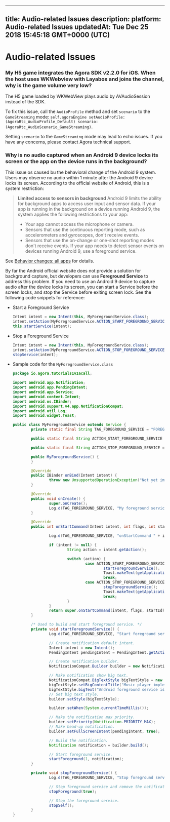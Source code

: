 
---
title: Audio-related Issues
description: 
platform: Audio-related Issues
updatedAt: Tue Dec 25 2018 15:45:18 GMT+0000 (UTC)
---
# Audio-related Issues
### My H5 game integrates the Agora SDK v2.2.0 for iOS. When the host uses WKWebview with Layabox and joins the channel, why is the game volume very low?
The H5 game loaded by WKWebView plays audio by AVAudioSession instead of the SDK.

To fix this issue, call the `AudioProfile` method and set `scenario` to the `GameStreaming` mode:
`self.agoraEngine setAudioProfile:(AgoraRtc_AudioProfile_Default) scenario:(AgoraRtc_AudioScenario_GameStreaming)`.

Setting `scenario` to the `GameStreaming` mode may lead to echo issues. If you have any concerns, please contact Agora technical support.

### Why is no audio captured when an Android 9 device locks its screen or the app on the device runs in the background?

This issue os caused bu the behavioral change of the Android 9 system.
Users may observe no audio within 1 minute after the Android 9 device locks its screen.
According to the official website of Android, this is s system restriction:

> **Limited access to sensors in background**
> Android 9 limits the ability for background apps to access user input and sensor data. If your app is running in the background on a device running Android 9, the system applies the following restrictions to your app:
> * Your app cannot access the microphone or camera.
> * Sensors that use the continuous reporting mode, such as accelerometers and gyroscopes, don't receive events.
> * Sensors that use the on-change or one-shot reporting modes don't receive events.
> If your app needs to detect sensor events on devices running Android 9, use a foreground service.

See [Behavior changes: all apps](https://developer.android.com/about/versions/pie/android-9.0-changes-all) for details.

By far the Android official website does not provide a solution for background capture, but developers can use **Foreground Service** to address this problem.
If you need to use an Android 9 device to capture audio after the device locks its screen, you can start a Service before the screen locks, and stop the Service before exiting screen lock. See the following code snippets for reference:

- Start a Foreground Service

	```java
	Intent intent = new Intent(this, MyForegroundService.class);
	intent.setAction(MyForegroundService.ACTION_START_FOREGROUND_SERVICE);
	this.startService(intent);
	```
	
- Stop a Foreground Service

	```java
	Intent intent = new Intent(this, MyForegroundService.class);
	intent.setAction(MyForegroundService.ACTION_STOP_FOREGROUND_SERVICE);
	stopService(intent);
	```

- Sample code for the `MyForegroundService.class`

	```java
	package io.agora.tutorials1v1acall;

	import android.app.Notification;
	import android.app.PendingIntent;
	import android.app.Service;
	import android.content.Intent;
	import android.os.IBinder;
	import android.support.v4.app.NotificationCompat;
	import android.util.Log;
	import android.widget.Toast;

	public class MyForegroundService extends Service {
			private static final String TAG_FOREGROUND_SERVICE = "FOREGROUND_SERVICE";

			public static final String ACTION_START_FOREGROUND_SERVICE = "ACTION_START_FOREGROUND_SERVICE";

			public static final String ACTION_STOP_FOREGROUND_SERVICE = "ACTION_STOP_FOREGROUND_SERVICE";

			public MyForegroundService() {
			}

			@Override
			public IBinder onBind(Intent intent) {
					throw new UnsupportedOperationException("Not yet implemented");
			}

			@Override
			public void onCreate() {
					super.onCreate();
					Log.d(TAG_FOREGROUND_SERVICE, "My foreground service onCreate().");
			}

			@Override
			public int onStartCommand(Intent intent, int flags, int startId) {

					Log.d(TAG_FOREGROUND_SERVICE, "onStartCommand " + intent);

					if (intent != null) {
							String action = intent.getAction();

							switch (action) {
									case ACTION_START_FOREGROUND_SERVICE:
											startForegroundService();
											Toast.makeText(getApplicationContext(), "Foreground service is started.", Toast.LENGTH_LONG).show();
											break;
									case ACTION_STOP_FOREGROUND_SERVICE:
											stopForegroundService();
											Toast.makeText(getApplicationContext(), "Foreground service is stopped.", Toast.LENGTH_LONG).show();
											break;
							}
					}
					return super.onStartCommand(intent, flags, startId);
			}

			/* Used to build and start foreground service. */
			private void startForegroundService() {
					Log.d(TAG_FOREGROUND_SERVICE, "Start foreground service.");

					// Create notification default intent.
					Intent intent = new Intent();
					PendingIntent pendingIntent = PendingIntent.getActivity(this, 0, intent, 0);

					// Create notification builder.
					NotificationCompat.Builder builder = new NotificationCompat.Builder(this, "sfdsfds");

					// Make notification show big text.
					NotificationCompat.BigTextStyle bigTextStyle = new NotificationCompat.BigTextStyle();
					bigTextStyle.setBigContentTitle("Music player implemented by foreground service.");
					bigTextStyle.bigText("Android foreground service is a android service which can run in foreground always, it can be controlled by user via notification.");
					// Set big text style.
					builder.setStyle(bigTextStyle);

					builder.setWhen(System.currentTimeMillis());

					// Make the notification max priority.
					builder.setPriority(Notification.PRIORITY_MAX);
					// Make head-up notification.
					builder.setFullScreenIntent(pendingIntent, true);

					// Build the notification.
					Notification notification = builder.build();

					// Start foreground service.
					startForeground(1, notification);
			}

			private void stopForegroundService() {
					Log.d(TAG_FOREGROUND_SERVICE, "Stop foreground service.");

					// Stop foreground service and remove the notification.
					stopForeground(true);

					// Stop the foreground service.
					stopSelf();
			}
	}
	```
